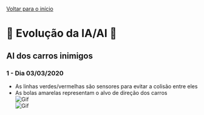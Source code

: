 [Voltar para o início](../../README.md)
# :robot: Evolução da IA/AI :robot:
## AI dos carros inimigos
### 1 - Dia 03/03/2020
* As linhas verdes/vermelhas são sensores para evitar a colisão entre eles
* As bolas amarelas representam o alvo de direção dos carros<br/>
![Gif](https://giphy.com/gifs/hQQoTPUdUPSU9qVy70)<br/>
![Gif](https://giphy.com/gifs/XHSXIjgM3tp3gPEZ9S)

